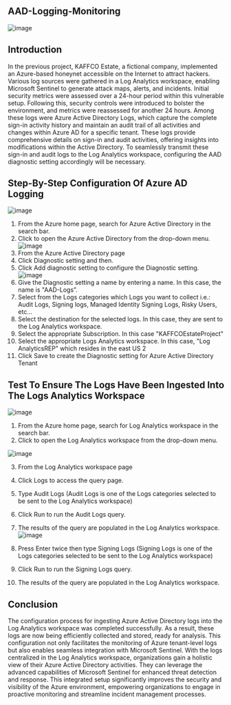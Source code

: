 ## AAD-Logging-Monitoring
![image](https://github.com/LawsonSecOps/AAD-Logging-Monitoring/assets/167668407/ece88708-7422-45d2-b759-aab2dc34c84f)
## Introduction

In the previous project, KAFFCO Estate, a fictional company, implemented an Azure-based honeynet accessible on the Internet to attract hackers. Various log sources were gathered in a Log Analytics workspace, enabling Microsoft Sentinel to generate attack maps, alerts, and incidents. Initial security metrics were assessed over a 24-hour period within this vulnerable setup. Following this, security controls were introduced to bolster the environment, and metrics were reassessed for another 24 hours. Among these logs were Azure Active Directory Logs, which capture the complete sign-in activity history and maintain an audit trail of all activities and changes within Azure AD for a specific tenant. These logs provide comprehensive details on sign-in and audit activities, offering insights into modifications within the Active Directory. To seamlessly transmit these sign-in and audit logs to the Log Analytics workspace, configuring the AAD diagnostic setting accordingly will be necessary.
## Step-By-Step Configuration Of Azure AD Logging
![image](https://github.com/LawsonSecOps/AAD-Logging-Monitoring/assets/167668407/bf3c5b97-dac9-49ed-bbf0-3a3ade2d349d)
1.	From the Azure home page, search for Azure Active Directory in the search bar.
2.	Click to open the Azure Active Directory from the drop-down menu.
![image](https://github.com/LawsonSecOps/AAD-Logging-Monitoring/assets/167668407/9a56ad35-70c4-4a9c-9980-610ff697b20d)
3.	From the Azure Active Directory page
4.	Click Diagnostic setting and then.
5.	Click Add diagnostic setting to configure the Diagnostic setting.
![image](https://github.com/LawsonSecOps/AAD-Logging-Monitoring/assets/167668407/8272dc77-0470-4568-ad4c-82acebe2e8d0)
6.	Give the Diagnostic setting a name by entering a name. In this case, the name is "AAD-Logs”.
7.	Select from the Logs categories which Logs you want to collect i.e.: Audit Logs, Signing logs, Managed Identity Signing Logs, Risky Users, etc...
8.	Select the destination for the selected logs. In this case, they are sent to the Log Analytics workspace.
9.	Select the appropriate Subscription. In this case "KAFFCOEstateProject"
10.	Select the appropriate Logs Analytics workspace. In this case, "Log AnalyticsREP" which resides in the east US 2
11.	Click Save to create the Diagnostic setting for Azure Active Directory Tenant

## Test To Ensure The Logs Have Been Ingested Into The Logs Analytics Workspace

![image](https://github.com/LawsonSecOps/AAD-Logging-Monitoring/assets/167668407/969832d0-9bdb-45e6-8525-8c89c6f3cb2f)

1.	From the Azure home page, search for Log Analytics workspace in the search bar.
2.	Click to open the Log Analytics workspace from the drop-down menu.

![image](https://github.com/LawsonSecOps/AAD-Logging-Monitoring/assets/167668407/5bf6a386-a39b-4375-aca2-98bd0cfc7c2d)

3.	From the Log Analytics workspace page
4.	Click Logs to access the query page.
5.	Type Audit Logs (Audit Logs is one of the Logs categories selected to be sent to the Log Analytics workspace)
6.	Click Run to run the Audit Logs query.
7.	The results of the query are populated in the Log Analytics workspace.
![image](https://github.com/LawsonSecOps/AAD-Logging-Monitoring/assets/167668407/03e81819-2229-40c7-a42d-dc8aceeadda6)

8.	Press Enter twice then type Signing Logs (Signing Logs is one of the Logs categories selected to be sent to the Log Analytics workspace)
9.	Click Run to run the Signing Logs query.
10.	The results of the query are populated in the Log Analytics workspace.
## Conclusion

The configuration process for ingesting Azure Active Directory logs into the Log Analytics workspace was completed successfully. As a result, these logs are now being efficiently collected and stored, ready for analysis. This configuration not only facilitates the monitoring of Azure tenant-level logs but also enables seamless integration with Microsoft Sentinel.
With the logs centralized in the Log Analytics workspace, organizations gain a holistic view of their Azure Active Directory activities. They can leverage the advanced capabilities of Microsoft Sentinel for enhanced threat detection and response. This integrated setup significantly improves the security and visibility of the Azure environment, empowering organizations to engage in proactive monitoring and streamline incident management processes.














